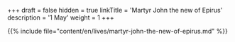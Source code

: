 +++
draft = false
hidden = true
linkTitle = 'Martyr John the new of Epirus'
description = '1 May'
weight = 1
+++

{{% include file="content/en/lives/martyr-john-the-new-of-epirus.md" %}}
